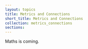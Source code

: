 ```yaml
---
layout: topics
title: Metrics and Connections
short_title: Metrics and Connections
collection: metrics_connections
sections:
---
```


Maths is coming.

